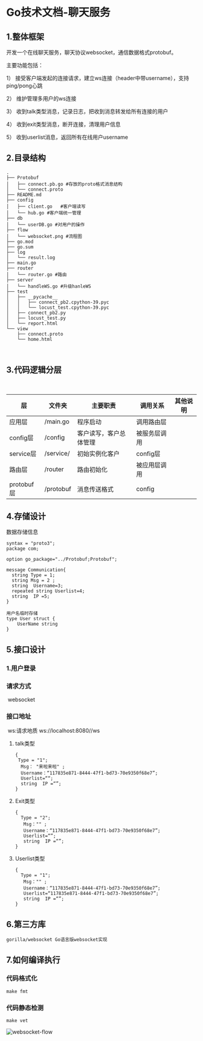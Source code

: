 # Go技术文档-聊天服务

## 1.整体框架

开发一个在线聊天服务，聊天协议websocket，通信数据格式protobuf。

主要功能包括：

1） 接受客户端发起的连接请求，建立ws连接（header中带username），支持ping/pong心跳

2） 维护管理多用户的ws连接

3） 收到talk类型消息，记录日志，把收到消息转发给所有连接的用户

4） 收到exit类型消息，断开连接，清理用户信息

5） 收到userlist消息，返回所有在线用户username

## 2.目录结构

```
.
├── Protobuf
│   ├── connect.pb.go #存放的proto格式消息结构
│   └── connect.proto
├── README.md
├── config
│   ├── client.go	#客户端读写
│   └── hub.go #客户端统一管理
├── db
│   └── userDB.go #对用户的操作
├── flow
│   └── websocket.png #流程图
├── go.mod
├── go.sum
├── log
│   └── result.log
├── main.go
├── router
│   └── router.go #路由
├── server
│   └── handleWS.go #升级hanleWS
├── test
│   ├── __pycache__
│   │   ├── connect_pb2.cpython-39.pyc
│   │   └── locust_test.cpython-39.pyc
│   ├── connect_pb2.py
│   ├── locust_test.py
│   └── report.html
└── view
    ├── connect.proto 
    └── home.html



```



## 3.代码逻辑分层

​	

| 层         | 文件夹    | 主要职责               | 调用关系     | 其他说明 |
| ---------- | --------- | ---------------------- | ------------ | -------- |
| 应用层     | /main.go  | 程序启动               | 调用路由层   |          |
| config层   | /config   | 客户读写，客户总体管理 | 被服务层调用 |          |
| service层  | /service/ | 初始实例化客户         | config层     |          |
| 路由层     | /router   | 路由初始化             | 被应用层调用 |          |
| protobuf层 | /protobuf | 消息传送格式           | config       |          |



## 4.存储设计

数据存储信息

```
syntax = "proto3";
package com;

option go_package="../Protobuf;Protobuf";

message Communication{
  string Type = 1;
  string Msg = 2 ;
  string  Username=3;
  repeated string Userlist=4;
  string  IP =5;
}

```

```
用户名临时存储
type User struct {
	UserName string
}
```



## 5.接口设计

### 1.用户登录

### 	请求方式

​		websocket

### 	接口地址

​		ws:请求地质 ws://localhost:8080//ws

1. talk类型

   ```
   {
   	Type = "1";
     Msg： "来啦来啦" ;
     Username：“117835e871-8444-47f1-bd73-70e9350f68e7”;
     Userlist=““;
     string  IP =“”;
   }
   ```

2. Exit类型

   ```
   {
   	 Type = "2";
      Msg："" ;
      Username：“117835e871-8444-47f1-bd73-70e9350f68e7”;
      Userlist=“”;
      string  IP =“”;
   }
   ```

3. Userlist类型

   ```
   {
   	 Type = "1";
      Msg："" ;
      Username：“117835e871-8444-47f1-bd73-70e9350f68e7”;
      Userlist=“117835e871-8444-47f1-bd73-70e9350f68e7”;
      string  IP =“”;
   }
   ```

   ### 

## 6.第三方库

```
gorilla/websocket Go语言版websocket实现

```

## 7.如何编译执行

### 代码格式化

```
make fmt
```

### 代码静态检测

```
make vet
```





![websocket-flow](/Users/alimasi/go/src/Websocket-chat/flow/websocket-flow.png)
